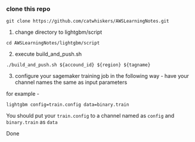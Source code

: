 ### clone this repo
```
git clone https://github.com/catwhiskers/AWSLearningNotes.git
```

1. change directory to lightgbm/script

```
cd AWSLearningNotes/lightgbm/script
```

2. execute build_and_push.sh 
```
./build_and_push.sh ${accound_id} ${region} ${tagname}
```

3. configure your sagemaker training job in the following way - have your channel names the same as input parameters

for example - 

```
lightgbm config=train.config data=binary.train
```

You should put your `train.config` to a channel named as `config` and `binary.train` as `data`
 
Done 


